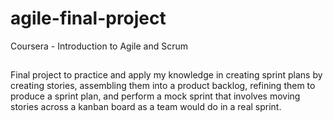 # agile-final-project
Coursera - Introduction to Agile and Scrum

##

Final project to practice and apply my knowledge in creating sprint plans by creating stories, assembling them into a product backlog, refining them to produce a sprint plan, and perform a mock sprint that involves moving stories across a kanban board as a team would do in a real sprint.  
